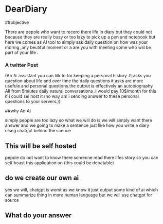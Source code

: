 # DearDiary

##objective

There are pepole who want to record there life in diary but they could not because they are really busy or  too lazy to pick up a pen and notebook but here we comes as AI tool to simply ask daily question on how was your moring ,any beutiful moment or a are you with meeting some who wiil be part of your life .

###  A twitter Post 
(An Ai assistant you can tilk to for keeping a personal history .It asks you question about life and over time the daily questions it asks are more usefule and personal questions.the output is effectively an autobiography All from 5miutes  daily natural conversations .I would pay 10$/month for this if i could sel host it (no way am i sending answer to these personal questions to your servers.))

##why An Ai

simply people are too lazy so what we will do is we will simply want there answer and we going to make a sentence just like how you write a diary uisng chatgpt behind the scence

## This will be self hosted

pepole do not want to know there someone read there lifes story so you can self hoast this application on (this could be debatable)

## do we create our own ai 

yes we will,  chatgpt is worst as we know it just output some kind of ai which can summarize thing in more human language but we will use chatgpt for source 

## What do your answer
